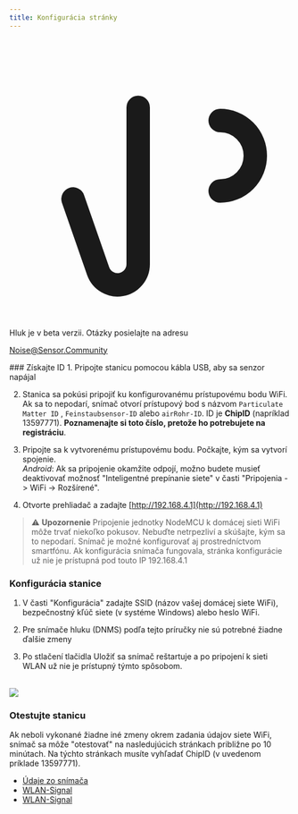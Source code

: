 ```yaml
---
title: Konfigurácia stránky
---
```


  <div class="max-w-screen-xl mx-auto pb-5">
      <div class="p-2 rounded-lg bg-indigo-100 shadow-lg sm:p-3">
      <div class="flex items-center">
            <span class="p-2 rounded-lg bg-indigo-500">
              <svg class="h-8 w-8 text-white" fill="none" viewBox="0 0 24 24" stroke="currentColor">
                <path stroke-linecap="round" stroke-linejoin="round" stroke-width="2" d="M11 5.882V19.24a1.76 1.76 0 01-3.417.592l-2.147-6.15M18 13a3 3 0 100-6M5. 436 13.683A4.001 4.001 0 017 6h1.832c4.1 0 7.625-1.234 9.168-3v14c-1.543-1.766-5.067-3-9.168-3H7a3.988 3.988 0 01-1.564-.317z" >
              <svg>
            <span>
        <div class="flex flex-wrap">
          <div class="flex-wrap flex">
            <p class="pt-1 text-indigo-700 font-medium">
                Hluk je v beta verzii. Otázky posielajte na adresu<p>
          <a href="mailto:Noise@Sensor.Community" class="ml-1 font-medium underline text-white hover:text-yellow-600">
                  Noise@Sensor.Community<a>
          <div>
           <div>
      <div>
    <div>
  <div>
  <div>
### Získajte ID
1. Pripojte stanicu pomocou kábla USB, aby sa senzor napájal

2. Stanica sa pokúsi pripojiť ku konfigurovanému prístupovému bodu WiFi. Ak sa to nepodarí, snímač otvorí prístupový bod s názvom `Particulate Matter ID` , `Feinstaubsensor-ID` alebo `airRohr-ID`. ID je **ChipID** (napríklad 13597771). **Poznamenajte si toto číslo, pretože ho potrebujete na registráciu**.

3. Pripojte sa k vytvorenému prístupovému bodu. Počkajte, kým sa vytvorí spojenie.<br>*Android*: Ak sa pripojenie okamžite odpojí, možno budete musieť deaktivovať možnosť "Inteligentné prepínanie siete" v časti "Pripojenia -> WiFi -> Rozšírené".

4. Otvorte prehliadač a zadajte [http://192.168.4.1](http://192.168.4.1)

> ⚠️ **Upozornenie** Pripojenie jednotky NodeMCU k domácej sieti WiFi môže trvať niekoľko pokusov. Nebuďte netrpezliví a skúšajte, kým sa to nepodarí. Snímač je možné konfigurovať aj prostredníctvom smartfónu. Ak konfigurácia snímača fungovala, stránka konfigurácie už nie je prístupná pod touto IP 192.168.4.1

### Konfigurácia stanice
1. V časti "Konfigurácia" zadajte SSID (názov vašej domácej siete WiFi), bezpečnostný kľúč siete (v systéme Windows) alebo heslo WiFi.

2. Pre snímače hluku (DNMS) podľa tejto príručky nie sú potrebné žiadne ďalšie zmeny

3. Po stlačení tlačidla Uložiť sa snímač reštartuje a po pripojení k sieti WLAN už nie je prístupný týmto spôsobom.

<br>

<img src="..docsairrohr_config_initial.jpg" loading="lazy">
<br>

### Otestujte stanicu
Ak neboli vykonané žiadne iné zmeny okrem zadania údajov siete WiFi, snímač sa môže "otestovať" na nasledujúcich stránkach približne po 10 minútach. Na týchto stránkach musíte vyhľadať ChipID (v uvedenom príklade 13597771).

 * [Údaje zo snímača](www.madavi.desensorgraph.php)
 * [WLAN-Signal](www.madavi.desensorsignal.php)
 * [WLAN-Signal](www.madavi.desensorsignal.php)



